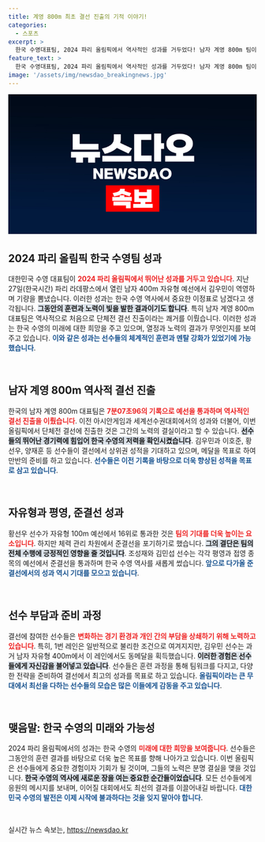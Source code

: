 ```yaml
---
title: 계영 800m 최초 결선 진출의 기적 이야기!
categories:
  - 스포츠
excerpt: >
  한국 수영대표팀, 2024 파리 올림픽에서 역사적인 성과를 거두었다! 남자 계영 800m 팀이 첫 결선 진출하며 메달 가능성이 높아졌고, 조성재와 김민섭의 활약도 기대된다. 놀라운 여정을 함께 하자!
feature_text: >
  한국 수영대표팀, 2024 파리 올림픽에서 역사적인 성과를 거두었다! 남자 계영 800m 팀이 첫 결선 진출하며 메달 가능성이 높아졌고, 조성재와 김민섭의 활약도 기대된다. 놀라운 여정을 함께 하자!
image: '/assets/img/newsdao_breakingnews.jpg'
---
```


<p><img src="/assets/img/newsdao_breakingnews.jpg" alt="bookingtag 속보" /></p>

<h2 data-ke-size="size26">2024 파리 올림픽 한국 수영팀 성과</h2>

<p data-ke-size="size16">대한민국 수영 대표팀이 <b><span style="color: #ee2323;">2024 파리 올림픽에서 뛰어난 성과를 거두고 있습니다</span></b>. 지난 27일(한국시간) 파리 라데팡스에서 열린 남자 400m 자유형 예선에서 김우민이 역영하며 기량을 뽐냈습니다. 이러한 성과는 한국 수영 역사에서 중요한 이정표로 남겠다고 생각됩니다. <b><span style="background-color: #21538527;">그동안의 훈련과 노력이 빛을 발한 결과이기도 합니다</span></b>. 특히 남자 계영 800m 대표팀은 역사적으로 처음으로 단체전 결선 진출이라는 쾌거를 이뤘습니다. 이러한 성과는 한국 수영의 미래에 대한 희망을 주고 있으며, 열정과 노력의 결과가 무엇인지를 보여주고 있습니다. <b><span style="color: #1a5490;">이와 같은 성과는 선수들의 체계적인 훈련과 멘탈 강화가 있었기에 가능했습니다</span></b>.</p>

<p data-ke-size="size16">&nbsp;</p>

<h2 data-ke-size="size26">남자 계영 800m 역사적 결선 진출</h2>

<p data-ke-size="size16">한국의 남자 계영 800m 대표팀은 <b><span style="color: #ee2323;">7분07초96의 기록으로 예선을 통과하며 역사적인 결선 진출을 이뤘습니다</span></b>. 이전 아시안게임과 세계선수권대회에서의 성과와 더불어, 이번 올림픽에서 단체전 결선에 진출한 것은 그간의 노력의 결실이라고 할 수 있습니다. <b><span style="background-color: #21538527;">선수들의 뛰어난 경기력에 힘입어 한국 수영의 저력을 확인시켰습니다</span></b>. 김우민과 이호준, 황선우, 양재훈 등 선수들이 결선에서 상위권 성적을 기대하고 있으며, 메달을 목표로 하여 만반의 준비를 하고 있습니다. <b><span style="color: #1a5490;">선수들은 이전 기록을 바탕으로 더욱 향상된 성적을 목표로 삼고 있습니다</span></b>.</p>

<p data-ke-size="size16">&nbsp;</p>

<h2 data-ke-size="size26">자유형과 평영, 준결선 성과</h2>

<p data-ke-size="size16">황선우 선수가 자유형 100m 예선에서 16위로 통과한 것은 <b><span style="color: #ee2323;">팀의 기대를 더욱 높이는 요소입니다</span></b>. 하지만 체력 관리 차원에서 준결선을 포기하기로 했습니다. <b><span style="background-color: #21538527;">그의 결단은 팀의 전체 수행에 긍정적인 영향을 줄 것입니다</span></b>. 조성재와 김민섭 선수는 각각 평영과 접영 종목의 예선에서 준결선을 통과하며 한국 수영 역사를 새롭게 썼습니다. <b><span style="color: #1a5490;">앞으로 다가올 준결선에서의 성과 역시 기대를 모으고 있습니다</span></b>.</p>

<p data-ke-size="size16">&nbsp;</p>

<h2 data-ke-size="size26">선수 부담과 준비 과정</h2>

<p data-ke-size="size16">결선에 참여한 선수들은 <b><span style="color: #ee2323;">변화하는 경기 환경과 개인 간의 부담을 상쇄하기 위해 노력하고 있습니다</span></b>. 특히, 1번 레인은 일반적으로 불리한 조건으로 여겨지지만, 김우민 선수는 과거 남자 자유형 400m에서 이 레인에서도 동메달을 획득했습니다. <b><span style="background-color: #21538527;">이러한 경험은 선수들에게 자신감을 불어넣고 있습니다</span></b>. 선수들은 훈련 과정을 통해 팀워크를 다지고, 다양한 전략을 준비하여 결선에서 최고의 성과를 목표로 하고 있습니다. <b><span style="color: #1a5490;">올림픽이라는 큰 무대에서 최선을 다하는 선수들의 모습은 많은 이들에게 감동을 주고 있습니다</span></b>.</p>

<p data-ke-size="size16">&nbsp;</p>

<h2 data-ke-size="size26"> 맺음말: 한국 수영의 미래와 가능성</h2>

<p data-ke-size="size16">2024 파리 올림픽에서의 성과는 한국 수영의 <b><span style="color: #ee2323;">미래에 대한 희망을 보여줍니다</span></b>. 선수들은 그동안의 훈련 결과를 바탕으로 더욱 높은 목표를 향해 나아가고 있습니다. 이번 올림픽은 선수들에게 중요한 경험이자 기회가 될 것이며, 그들의 노력은 분명 결실을 맺을 것입니다. <b><span style="background-color: #21538527;">한국 수영의 역사에 새로운 장을 여는 중요한 순간들이었습니다</span></b>. 모든 선수들에게 응원의 메시지를 보내며, 이어질 대회에서도 최선의 결과를 이끌어내길 바랍니다. <b><span style="color: #1a5490;">대한민국 수영의 발전은 이제 시작에 불과하다는 것을 잊지 말아야 합니다</span></b>.</p>

<p data-ke-size="size16">&nbsp;</p>
실시간 뉴스 속보는, <a href="https://newsdao.kr" rel="dofollow">https://newsdao.kr</a>



